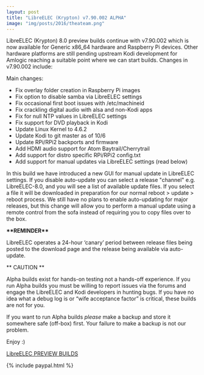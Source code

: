```yaml
---
layout: post
title: "LibreELEC (Krypton) v7.90.002 ALPHA"
image: "img/posts/2016/theateam.png"
---
```


LibreELEC (Krypton) 8.0 preview builds continue with v7.90.002 which is now available for Generic x86\_64 hardware and Raspberry Pi devices. Other hardware platforms are still pending upstream Kodi development for Amlogic reaching a suitable point where we can start builds. Changes in v7.90.002 include:

Main changes:

- Fix overlay folder creation in Raspberry Pi images
- Fix option to disable samba via LibreELEC settings
- Fix occasional first boot issues with /etc/machineid
- Fix crackling digital audio with alsa and non-Kodi apps
- Fix for null NTP values in LibreELEC settings
- Fix support for DVD playback in Kodi
- Update Linux Kernel to 4.6.2
- Update Kodi to git master as of 10/6
- Update RPi/RPi2 backports and firmware
- Add HDMI audio support for Atom Baytrail/Cherrytrail
- Add support for distro specific RPi/RPi2 config.txt
- Add support for manual updates via LibreELEC settings (read below)

In this build we have introduced a new GUI for manual update in LibreELEC settings. If you disable auto-update you can select a release "channel" e.g. LibreELEC-8.0, and you will see a list of available update files. If you select a file it will be downloaded in preparation for our normal reboot > update > reboot process. We still have no plans to enable auto-updating for major releases, but this change will allow you to perform a manual update using a remote control from the sofa instead of requiring you to copy files over to the box.

**\*\*REMINDER\*\***

LibreELEC operates a 24-hour ‘canary’ period between release files being posted to the download page and the release being available via auto-update.

\*\* CAUTION \*\*

Alpha builds exist for hands-on testing not a hands-off experience. If you run Alpha builds you must be willing to report issues via the forums and engage the LibreELEC and Kodi developers in hunting bugs. If you have no idea what a debug log is or “wife acceptance factor” is critical, these builds are not for you.

If you want to run Alpha builds _please_ make a backup and store it somewhere safe (off-box) first. Your failure to make a backup is not our problem.

Enjoy :)

[LibreELEC PREVIEW BUILDS](https://libreelec.tv/downloads/preview/)

{% include paypal.html %}
